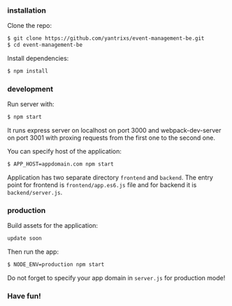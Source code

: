 ### installation

Clone the repo:

```bash
$ git clone https://github.com/yantrixs/event-management-be.git
$ cd event-management-be
```

Install dependencies:

```bash
$ npm install
```

### development

Run server with:

```bash
$ npm start
```

It runs express server on localhost on port 3000 and webpack-dev-server on port 3001 with proxing requests from the first one to the second one.

You can specify host of the application:

```bash
$ APP_HOST=appdomain.com npm start
```

Application has two separate directory `frontend` and `backend`. The entry point for frontend is `frontend/app.es6.js` file and for backend it is `backend/server.js`.

### production

Build assets for the application:

```bash
update soon
```

Then run the app:

```bash
$ NODE_ENV=production npm start
```

Do not forget to specify your app domain in `server.js` for production mode!

### Have fun!
